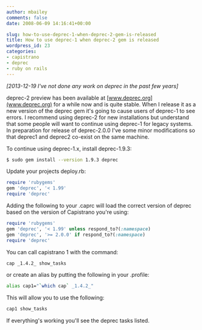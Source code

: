 ```yaml
---
author: mbailey
comments: false
date: 2008-06-09 14:16:41+00:00

slug: how-to-use-deprec-1-when-deprec-2-gem-is-released
title: How to use deprec-1 when deprec-2 gem is released
wordpress_id: 23
categories:
- capistrano
- deprec
- ruby on rails
---
```


*[2013-12-19 I've not done any work on deprec in the past few years]*

deprec-2 preview has been available at [www.deprec.org](www.deprec.org) for a
while now and is quite stable. When I release it as a new version of the deprec
gem it's going to cause users of deprec-1 to see errors. I recommend using
deprec-2 for new installations but understand that some people will want to
continue using deprec-1 for legacy systems. In preparation for release of
deprec-2.0.0 I've some minor modifications so that deprec1 and deprec2 co-exist
on the same machine.

To continue using deprec-1.x, install deprec-1.9.3:

```bash
$ sudo gem install --version 1.9.3 deprec
```

Update your projects deploy.rb:
```ruby
require 'rubygems'
gem 'deprec', '< 1.99'
require 'deprec'
```

Adding the following to your .caprc will load the correct version of deprec
based on the version of Capistrano you're using:

```ruby
require 'rubygems'
gem 'deprec', '< 1.99' unless respond_to?(:namespace)
gem 'deprec', '>= 2.0.0' if respond_to?(:namespace)
require 'deprec'
```

You can call capistrano 1 with the command:

```sh
cap _1.4.2_ show_tasks
```

or create an alias by putting the following in your .profile:

```sh
alias cap1="`which cap` _1.4.2_"
```

This will allow you to use the following:

```sh
cap1 show_tasks
```

If everything's working you'll see the deprec tasks listed.
